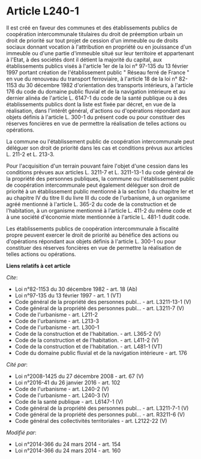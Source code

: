 # Article L240-1

Il est créé en faveur des communes et des établissements publics de coopération intercommunale titulaires du droit de
préemption urbain un droit de priorité sur tout projet de cession d'un immeuble ou de droits sociaux donnant vocation à
l'attribution en propriété ou en jouissance d'un immeuble ou d'une partie d'immeuble situé sur leur territoire et appartenant
à l'Etat, à des sociétés dont il détient la majorité du capital, aux établissements publics visés à l'article 1er de la loi
n° 97-135 du 13 février 1997 portant création de l'établissement public " Réseau ferré de France " en vue du renouveau du
transport ferroviaire, à l'article 18 de la loi n° 82-1153 du 30 décembre 1982 d'orientation des transports intérieurs, à
l'article 176 du code du domaine public fluvial et de la navigation intérieure et au dernier alinéa de l'article L. 6147-1 du
code de la santé publique ou à des établissements publics dont la liste est fixée par décret, en vue de la réalisation, dans
l'intérêt général, d'actions ou d'opérations répondant aux objets définis à l'article L. 300-1 du présent code ou pour
constituer des réserves foncières en vue de permettre la réalisation de telles actions ou opérations. 

La commune ou l'établissement public de coopération intercommunale peut déléguer son droit de priorité dans les cas et
conditions prévus aux articles L. 211-2 et L. 213-3. 

Pour l'acquisition d'un terrain pouvant faire l'objet d'une cession dans les conditions prévues aux articles L. 3211-7 et L.
3211-13-1 du code général de la propriété des personnes publiques, la commune ou l'établissement public de coopération
intercommunale peut également déléguer son droit de priorité à un établissement public mentionné à la section 1 du chapitre
Ier et au chapitre IV du titre II du livre III du code de l'urbanisme, à un organisme agréé mentionné à l'article L. 365-2 du
code de la construction et de l'habitation, à un organisme mentionné à l'article L. 411-2 du même code et à une société
d'économie mixte mentionnée à l'article L. 481-1 dudit code. 

Les établissements publics de coopération intercommunale à fiscalité propre peuvent exercer le droit de priorité au bénéfice
des actions ou d'opérations répondant aux objets définis à l'article L. 300-1 ou pour constituer des réserves foncières en
vue de permettre la réalisation de telles actions ou opérations.

**Liens relatifs à cet article**

_Cite_:

  - Loi n°82-1153 du 30 décembre 1982 - art. 18 (Ab)
  - Loi n°97-135 du 13 février 1997 - art. 1 (VT)
  - Code général de la propriété des personnes publ... - art. L3211-13-1 (V)
  - Code général de la propriété des personnes publ... - art. L3211-7 (V)
  - Code de l'urbanisme - art. L211-2
  - Code de l'urbanisme - art. L213-3
  - Code de l'urbanisme - art. L300-1
  - Code de la construction et de l'habitation. - art. L365-2 (V)
  - Code de la construction et de l'habitation. - art. L411-2 (V)
  - Code de la construction et de l'habitation. - art. L481-1 (VT)
  - Code du domaine public fluvial et de la navigation intérieure - art. 176

_Cité par_:

  - Loi n°2008-1425 du 27 décembre 2008 - art. 67 (V)
  - Loi n°2016-41 du 26 janvier 2016 - art. 102
  - Code de l'urbanisme - art. L240-2 (V)
  - Code de l'urbanisme - art. L240-3 (V)
  - Code de la santé publique - art. L6147-1 (V)
  - Code général de la propriété des personnes publ... - art. L3211-7-1 (V)
  - Code général de la propriété des personnes publ... - art. R3211-6 (V)
  - Code général des collectivités territoriales - art. L2122-22 (V)

_Modifié par_:

  - Loi n°2014-366 du 24 mars 2014 - art. 154
  - Loi n°2014-366 du 24 mars 2014 - art. 160
